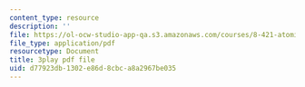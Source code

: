 ```yaml
---
content_type: resource
description: ''
file: https://ol-ocw-studio-app-qa.s3.amazonaws.com/courses/8-421-atomic-and-optical-physics-i-spring-2014/d77923db1302e86d8cbca8a2967be035_iwQ49oG-DO8.pdf
file_type: application/pdf
resourcetype: Document
title: 3play pdf file
uid: d77923db-1302-e86d-8cbc-a8a2967be035
---
```

